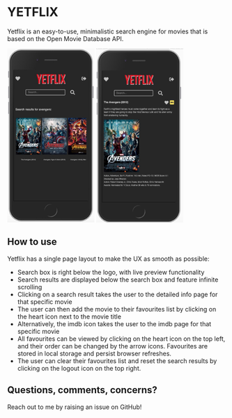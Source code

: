 # YETFLIX

Yetflix is an easy-to-use, minimalistic search engine for movies that is based on the Open Movie Database API. 

<img src="/screenshots/img1.jpeg?raw=true" alt="Search Results" width=200px height=400px>
<img src="/screenshots/img2.jpeg?raw=true" alt="Details" width=200px height=400px>

## How to use

Yetflix has a single page layout to make the UX as smooth as possible:

* Search box is right below the logo, with live preview functionality
* Search results are displayed below the search box and feature infinite scrolling 
* Clicking on a search result takes the user to the detailed info page for that specific movie 
* The user can then add the movie to their favourites list by clicking on the heart icon next to the movie title
* Alternatively, the imdb icon takes the user to the imdb page for that specific movie
* All favourites can be viewed by clicking on the heart icon on the top left, and their order can be changed by the arrow icons. Favourites are stored in local storage and persist browser refreshes.
* The user can clear their favourites list and reset the search results by clicking on the logout icon on the top right.

## Questions, comments, concerns?

Reach out to me by raising an issue on GitHub!